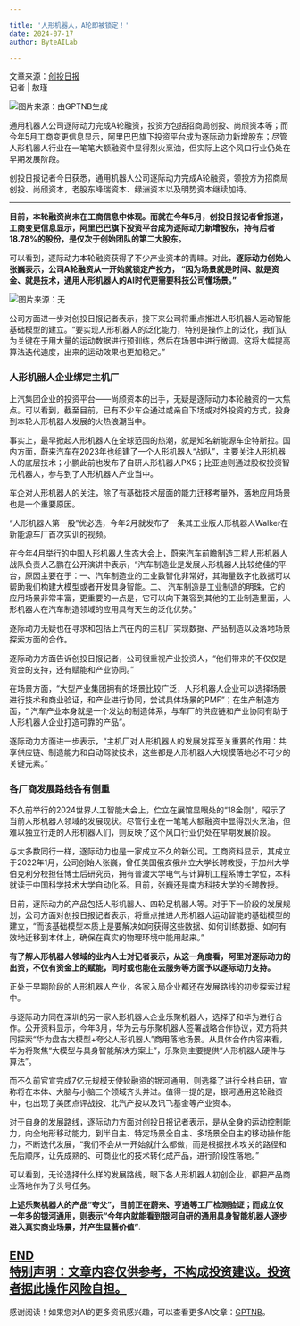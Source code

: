 ```yaml
---

title: '人形机器人，A轮即被锁定！'
date: 2024-07-17
author: ByteAILab

---
```


文章来源：[创投日报](https://mp.weixin.qq.com/s/ZgixD4s-CXJqpVxAeUuvxA)  
记者 | 敖瑾  

![图片来源：由GPTNB生成](http://www.jesonc.com/upload/3B33CB85B496C0CB6FBA4C2BD79320AD/1721097507511/liF8WWze6R1erIzu3LYAwPom5_UH.png)

通用机器人公司逐际动力完成A轮融资，投资方包括招商局创投、尚颀资本等；而今年5月工商变更信息显示，阿里巴巴旗下投资平台成为逐际动力新增股东；尽管人形机器人行业在一笔笔大额融资中显得烈火烹油，但实际上这个风口行业仍处在早期发展阶段。

创投日报记者今日获悉，通用机器人公司逐际动力完成A轮融资，领投方为招商局创投、尚颀资本，老股东峰瑞资本、绿洲资本以及明势资本继续加持。

---


**目前，本轮融资尚未在工商信息中体现。而就在今年5月，创投日报记者曾报道，工商变更信息显示，阿里巴巴旗下投资平台成为逐际动力新增股东，持有后者18.78%的股份，是仅次于创始团队的第二大股东。**

可以看到，逐际动力本轮融资获得了不少产业资本的青睐。对此，**逐际动力创始人张巍表示，公司A轮融资从一开始就锁定产投方， “因为场景就是时间、就是资金、就是技术，通用人形机器人的AI时代更需要科技公司懂场景。”**

![图片来源：无](http://www.jesonc.com/FpxBRmypc8hv96bFxy73eMaN_Y6x)

公司方面进一步对创投日报记者表示，接下来公司将重点推进人形机器人运动智能基础模型的建立。“要实现人形机器人的泛化能力，特别是操作上的泛化，我们认为关键在于用大量的运动数据进行预训练，然后在场景中进行微调。这将大幅提高算法迭代速度，出来的运动效果也更加稳定。”

### 人形机器人企业绑定主机厂

上汽集团企业的投资平台——尚颀资本的出手，无疑是逐际动力本轮融资的一大焦点。可以看到，截至目前，已有不少车企通过或亲自下场或对外投资的方式，投身到本轮人形机器人发展的火热浪潮当中。

事实上，最早掀起人形机器人在全球范围的热潮，就是知名新能源车企特斯拉。国内方面，蔚来汽车在2023年也组建了一个人形机器人“战队”，主要关注人形机器人的底层技术；小鹏此前也发布了自研人形机器人PX5；比亚迪则通过股权投资智元机器人，参与到了人形机器人产业当中。

车企对人形机器人的关注，除了有基础技术层面的能力迁移考量外，落地应用场景也是一个重要原因。

“人形机器人第一股”优必选，今年2月就发布了一条其工业版人形机器人Walker在新能源车厂首次实训的视频。

在今年4月举行的中国人形机器人生态大会上，蔚来汽车前瞻制造工程人形机器人战队负责人乙鹏在公开演讲中表示，“汽车制造业是发展人形机器人比较绝佳的平台，原因主要在于：一、汽车制造业的工业数智化非常好，其海量数字化数据可以帮助我们构建大模型或者开发具身智能。二、 汽车制造是工业制造的明珠，它的应用场景非常丰富，更重要的一点是，它可以向下兼容到其他的工业制造里面，人形机器人在汽车制造领域的应用具有天生的泛化优势。”

逐际动力无疑也在寻求和包括上汽在内的主机厂实现数据、产品制造以及落地场景探索方面的合作。

逐际动力方面告诉创投日报记者，公司很重视产业投资人，“他们带来的不仅仅是资金的支持，还有赋能和产业协同。”

在场景方面，“大型产业集团拥有的场景比较广泛，人形机器人企业可以选择场景进行技术和商业验证，和产业进行协同，尝试具体场景的PMF”；在生产制造方面，“ 汽车产业本身就是一个发达的制造体系，与车厂的供应链和产业协同有助于人形机器人企业打造可靠的产品”。

逐际动力方面进一步表示，“主机厂对人形机器人的发展发挥至关重要的作用：共享供应链、制造能力和自动驾驶技术，这些都是人形机器人大规模落地必不可少的关键元素。”

### 各厂商发展路线各有侧重

不久前举行的2024世界人工智能大会上，伫立在展馆显眼处的“18金刚”，昭示了当前人形机器人领域的发展现状。尽管行业在一笔笔大额融资中显得烈火烹油，但难以独立行走的人形机器人们，则反映了这个风口行业仍处在早期发展阶段。

与大多数同行一样，逐际动力也是一家成立不久的新公司。工商资料显示，其成立于2022年1月，公司创始人张巍，曾任美国俄亥俄州立大学长聘教授，于加州大学伯克利分校担任博士后研究员，拥有普渡大学电气与计算机工程系博士学位，本科就读于中国科学技术大学自动化系。目前，张巍还是南方科技大学的长聘教授。

目前，逐际动力的产品包括人形机器人、四轮足机器人等。对于下一阶段的发展规划，公司方面对创投日报记者表示，将重点推进人形机器人运动智能的基础模型的建立，“而该基础模型本质上是要解决如何获得这些数据、如何训练数据、如何有效地迁移到本体上，确保在真实的物理环境中能用起来。”

**有了解人形机器人领域的业内人士对记者表示，从这一角度看，阿里对逐际动力的出资，不仅有资金上的赋能，同时或也能在云服务等方面予以逐际动力支持。**

正处于早期阶段的人形机器人产业，各家入局企业都还在发展路线的初步探索过程中。

与逐际动力同在深圳的另一家人形机器人企业乐聚机器人，选择了和华为进行合作。公开资料显示，今年3月，华为云与乐聚机器人签署战略合作协议，双方将共同探索“华为盘古大模型+夸父人形机器人”商用落地场景。从具体合作内容来看，华为将聚焦“大模型与具身智能解决方案上”，乐聚则主要提供“人形机器人硬件与算法”。

而不久前官宣完成7亿元规模天使轮融资的银河通用，则选择了进行全栈自研，宣称将在本体、大脑与小脑三个领域齐头并进。值得一提的是，银河通用这轮融资中，也出现了美团点评战投、北汽产投以及讯飞基金等产业资本。

对于自身的发展路线，逐际动力方面对创投日报记者表示，是从全身的运动控制能力，向全地形移动能力，到半自主、特定场景全自主、多场景全自主的移动操作能力，不断迭代发展，“我们不会从一开始就什么都做，而是根据技术攻关的路径和先后顺序，让先成熟的、可商业化的技术转化成产品，进行阶段性落地。”

可以看到，无论选择什么样的发展路线，眼下各人形机器人初创企业，都把产品商业落地作为了头号任务。

**上述乐聚机器人的产品“夸父”，目前正在蔚来、亨通等工厂检测验证；而成立仅一年多的银河通用，则表示“今年内就能看到银河自研的通用具身智能机器人逐步进入真实商业场景，并产生显著价值”**.

<u>END</u>  
<u>特别声明：文章内容仅供参考，不构成投资建议。投资者据此操作风险自担。</u>
---
感谢阅读！如果您对AI的更多资讯感兴趣，可以查看更多AI文章：[GPTNB](https://gptnb.com)。